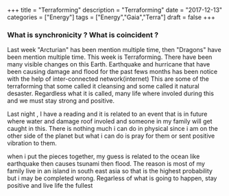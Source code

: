 +++
title = "Terraforming"
description = "Terraforming"
date = "2017-12-13"
categories = ["Energy"]
tags = ["Energy","Gaia","Terra"]
draft = false
+++

### What is synchronicity ? What is coincident ?

Last week "Arcturian" has been mention multiple time, then "Dragons" have been mention multiple time. This week is Terraforming.
There have been many visible changes on this Earth. Earthquake and hurricane that have been causing damage and flood for the past fews months has been notice with the help of inter-connected network(internet)
This are some of the terraforming that some called it cleansing and some called it natural desaster. Regardless what it is called, many life where involed during this and we must stay strong and positive.

Last night , I have a reading and it is related to an event that is in future where water and damage roof involed and someone in my family will get caught in this. There is nothing much i can do in physical since i am on the other side of the planet but what i can do is pray for them or sent positive vibration to them.

when i put the pieces together, my guess is related to the ocean like earthquake then causes tsunami then flood. The reason is most of my family live in an island in south east asia so that is the highest probability but i may be completed wrong. Regarless of what is going to happen, stay positive and live life the fullest